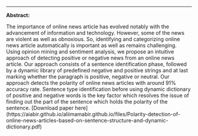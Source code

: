 ---
<p><b>Abstract:</b></p>
The importance of online news article has evolved notably with the advancement of information and technology. However, some of the news are violent as well as obnoxious. So, identifying and categorizing online news article automatically is important as well as remains challenging. Using opinion mining and sentiment analysis, we propose an intuitive approach of detecting positive or negative news from an online news article. Our approach consists of a sentence identification phase, followed by a dynamic library of predefined negative and positive strings and at last marking whether the paragraph is positive, negative or neutral. Our approach detects the polarity of online news articles with around 91% accuracy rate. Sentence type identification before using dynamic dictionary of positive and negative words is the key factor which resolves the issue of finding out the part of the sentence which holds the polarity of the sentence.
[Download paper here](https://aiabir.github.io/aliimamabir.github.io/files/Polarity-detection-of-online-news-articles-based-on-sentence-structure-and-dynamic-dictionary.pdf)
